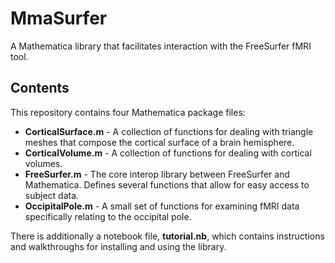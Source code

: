 # MmaSurfer ####################################################################


A Mathematica library that facilitates interaction with the FreeSurfer fMRI 
tool.

## Contents ####################################################################

This repository contains four Mathematica package files:
 * **CorticalSurface.m** - A collection of functions for dealing with triangle
   meshes that compose the cortical surface of a brain hemisphere.
 * **CorticalVolume.m** - A collection of functions for dealing with cortical 
   volumes.
 * **FreeSurfer.m** - The core interop library between FreeSurfer and 
   Mathematica. Defines several functions that allow for easy access to subject
   data.
 * **OccipitalPole.m** - A small set of functions for examining fMRI data 
   specifically relating to the occipital pole.

There is additionally a notebook file, **tutorial.nb**, which contains 
instructions and walkthroughs for installing and using the library.

